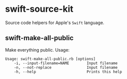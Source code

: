 # swift-source-kit

Source code helpers for Apple's `Swift` language.

## swift-make-all-public

Make everything public. Usage:

```
Usage: swift-make-all-public.rb [options]
    -i, --input-filename=NAME        Input filename
    -n, --not-replace                Input filename
    -h, --help                       Prints this help
```